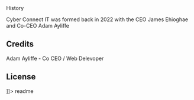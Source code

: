 <snippet>
  <content><![CDATA[
# ${1:Project Name}
Cyber Connect IT's Main Website
###Installation
There is no installation process for this
###History
To use this website there are rules that you may apply to read them go to: 
## Contributing
    
## History
Cyber Connect IT was formed back in 2022 with the CEO James Ehioghae and Co-CEO Adam Ayliffe
## Credits
Adam Ayliffe - Co CEO / Web Delevoper
## License
]]></content>
  <tabTrigger>readme</tabTrigger>
</snippet>
